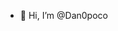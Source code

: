 - 👋 Hi, I’m @Dan0poco


<!---
Dan0poco/Dan0poco is a ✨ special ✨ repository because its `README.md` (this file) appears on your GitHub profile.
You can click the Preview link to take a look at your changes.
--->

